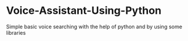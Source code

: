 # Voice-Assistant-Using-Python
Simple basic voice searching with the help of python and by using some libraries

